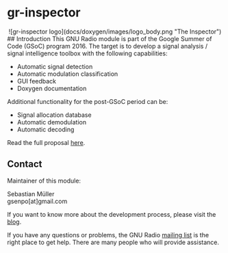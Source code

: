 # gr-inspector
<center>
![gr-inspector logo](docs/doxygen/images/logo_body.png "The Inspector")
</center>
## Introduction
This GNU Radio module is part of the Google Summer of Code (GSoC) program 2016. The target is to develop a signal analysis / signal intelligence toolbox with the following capabilities:

- Automatic signal detection
- Automatic modulation classification
- GUI feedback
- Doxygen documentation

Additional functionality for the post-GSoC period can be:

- Signal allocation database
- Automatic demodulation
- Automatic decoding

Read the full proposal [here](https://github.com/sbmueller/gsoc-proposal/blob/master/sigint-proposal.pdf).

## Contact
Maintainer of this module:

Sebastian Müller<br/>
gsenpo[at]gmail.com

If you want to know more about the development process, please visit the [blog](https://grinspector.wordpress.com/).

If you have any questions or problems, the GNU Radio [mailing list](http://gnuradio.org/redmine/projects/gnuradio/wiki/MailingLists) is the right place to get help. There are many people who will provide assistance.
